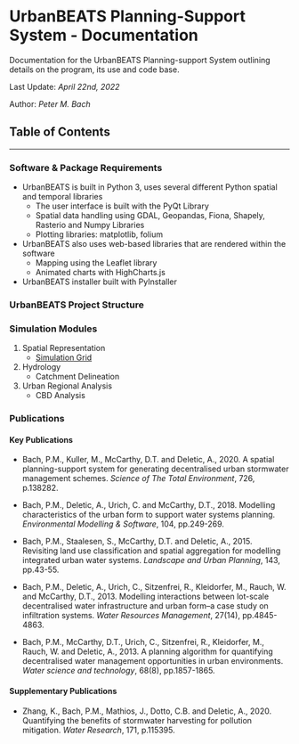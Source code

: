 # UrbanBEATS Planning-Support System - Documentation

Documentation for the UrbanBEATS Planning-support System outlining details on the program, its use and code base.

Last Update: *April 22nd, 2022*

Author: *Peter M. Bach*

## Table of Contents

---

### Software & Package Requirements

* UrbanBEATS is built in Python 3, uses several different Python spatial and temporal libraries
    * The user interface is built with the PyQt Library
    * Spatial data handling using GDAL, Geopandas, Fiona, Shapely, Rasterio and Numpy Libraries
    * Plotting libraries: matplotlib, folium
* UrbanBEATS also uses web-based libraries that are rendered within the software
    * Mapping using the Leaflet library
    * Animated charts with HighCharts.js
* UrbanBEATS installer built with PyInstaller

### UrbanBEATS Project Structure

### Simulation Modules

1. Spatial Representation
    * [Simulation Grid](./mod_simgrid.md)
2. Hydrology
    * Catchment Delineation
3. Urban Regional Analysis
    * CBD Analysis

### Publications

#### Key Publications

* Bach, P.M., Kuller, M., McCarthy, D.T. and Deletic, A., 2020. A spatial planning-support system for generating decentralised urban stormwater management schemes. *Science of The Total Environment*, 726, p.138282.

* Bach, P.M., Deletic, A., Urich, C. and McCarthy, D.T., 2018. Modelling characteristics of the urban form to support water systems planning. *Environmental Modelling & Software*, 104, pp.249-269.

* Bach, P.M., Staalesen, S., McCarthy, D.T. and Deletic, A., 2015. Revisiting land use classification and spatial aggregation for modelling integrated urban water systems. *Landscape and Urban Planning*, 143, pp.43-55.

* Bach, P.M., Deletic, A., Urich, C., Sitzenfrei, R., Kleidorfer, M., Rauch, W. and McCarthy, D.T., 2013. Modelling interactions between lot-scale decentralised water infrastructure and urban form–a case study on infiltration systems. *Water Resources Management*, 27(14), pp.4845-4863.

* Bach, P.M., McCarthy, D.T., Urich, C., Sitzenfrei, R., Kleidorfer, M., Rauch, W. and Deletic, A., 2013. A planning algorithm for quantifying decentralised water management opportunities in urban environments. *Water science and technology*, 68(8), pp.1857-1865.

#### Supplementary Publications

* Zhang, K., Bach, P.M., Mathios, J., Dotto, C.B. and Deletic, A., 2020. Quantifying the benefits of stormwater harvesting for pollution mitigation. *Water Research*, 171, p.115395.
